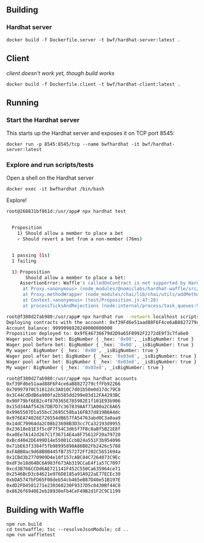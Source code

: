 ## Building

### Hardhat server

```
docker build -f Dockerfile.server -t bwf/hardhat-server:latest .
```

## Client 

*client doesn't work yet, though build works*

```
docker build -f Dockerfile.client -t bwf/hardhat-client:latest .
```

## Running

### Start the Hardhat server

This starts up the Hardhat server and exposes it on TCP port 8545:

`docker run -p 8545:8545/tcp --name bwfhardhat -it bwf/hardhat-server:latest`

### Explore and run scripts/tests

Open a shell on the Hardhat server

`docker exec -it bwfhardhat /bin/bash`

Explore!

```bash
root@268831bf861d:/usr/app# npx hardhat test


  Proposition
    1) Should allow a member to place a bet
    ✓ Should revert a bet from a non-member (76ms)


  1 passing (1s)
  1 failing

  1) Proposition
       Should allow a member to place a bet:
     AssertionError: Waffle's calledOnContract is not supported by Hardhat
      at Proxy.<anonymous> (node_modules/@nomiclabs/hardhat-waffle/src/waffle-chai.ts:67:11)
      at Proxy.methodWrapper (node_modules/chai/lib/chai/utils/addMethod.js:57:25)
      at Context.<anonymous> (test/Proposition.js:47:28)
      at processTicksAndRejections (node:internal/process/task_queues:94:5)
```

```bash
root@f380d27ab980:/usr/app# npx hardhat run --network localhost scripts/sample-script.js
Deploying contracts with the account: 0xf39Fd6e51aad88F6F4ce6aB8827279cffFb92266
Account balance: 9999996920240000000000
Proposition deployed to: 0x9fE46736679d2D9a65F0992F2272dE9f3c7fa6e0
Wager pool before bet: BigNumber { _hex: '0x00', _isBigNumber: true }
Wager pool before bet: BigNumber { _hex: '0x00', _isBigNumber: true }
My wager: BigNumber { _hex: '0x00', _isBigNumber: true }
Wager pool after bet: BigNumber { _hex: '0x03e8', _isBigNumber: true }
Wager pool after bet: BigNumber { _hex: '0x03e8', _isBigNumber: true }
My wager: BigNumber { _hex: '0x03e8', _isBigNumber: true }
```

```bash
root@f380d27ab980:/usr/app# npx hardhat accounts
0xf39Fd6e51aad88F6F4ce6aB8827279cffFb92266
0x70997970C51812dc3A010C7d01b50e0d17dc79C8
0x3C44CdDdB6a900fa2b585dd299e03d12FA4293BC
0x90F79bf6EB2c4f870365E785982E1f101E93b906
0x15d34AAf54267DB7D7c367839AAf71A00a2C6A65
0x9965507D1a55bcC2695C58ba16FB37d819B0A4dc
0x976EA74026E726554dB657fA54763abd0C3a0aa9
0x14dC79964da2C08b23698B3D3cc7Ca32193d9955
0x23618e81E3f5cdF7f54C3d65f7FBc0aBf5B21E8f
0xa0Ee7A142d267C1f36714E4a8F75612F20a79720
0xBcd4042DE499D14e55001CcbB24a551F3b954096
0x71bE63f3384f5fb98995898A86B02Fb2426c5788
0xFABB0ac9d68B0B445fB7357272Ff202C5651694a
0x1CBd3b2770909D4e10f157cABC84C7264073C9Ec
0xdF3e18d64BC6A983f673Ab319CCaE4f1a57C7097
0xcd3B766CCDd6AE721141F452C550Ca635964ce71
0x2546BcD3c84621e976D8185a91A922aE77ECEc30
0xbDA5747bFD65F08deb54cb465eB87D40e51B197E
0xdD2FD4581271e230360230F9337D5c0430Bf44C0
0x8626f6940E2eb28930eFb4CeF49B2d1F2C9C1199
```

## Building with Waffle

```
npm run build
cd testwaffle; tsc --resolveJsonModule; cd ..
npm run waffletest
```